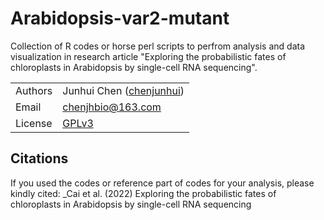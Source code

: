 # Arabidopsis-var2-mutant

Collection of R codes or horse perl scripts to perfrom analysis and data visualization in research article "Exploring the probabilistic fates of chloroplasts in Arabidopsis by single-cell RNA sequencing".

|         |                                                                  |
| ------- | ---------------------------------------------------------------- |
| Authors | Junhui Chen ([chenjunhui](https://github.com/Atvar2))         |
| Email   | <chenjhbio@163.com>                                           |
| License | [GPLv3](https://www.gnu.org/licenses/gpl-3.0.html)               |


## Citations
If you used the codes or reference part of codes for your analysis, please kindly cited:
_Cai et al. (2022) Exploring the probabilistic fates of chloroplasts in Arabidopsis by single-cell RNA sequencing

